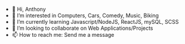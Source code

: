 - 👋 Hi, Anthony
- 👀 I’m interested in Computers, Cars, Comedy, Music, Biking
- 🌱 I’m currently learning Javascript/NodeJS, ReactJS, mySQL, SCSS
- 💞️ I’m looking to collaborate on Web Applications/Projects
- 📫 How to reach me: Send me a message

